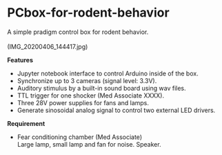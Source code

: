 # PCbox-for-rodent-behavior
  A simple pradigm control box for rodent behavior.<BR><BR>
  (IMG_20200406_144417.jpg)
  
  **Features**
  - Jupyter notebook interface to control Arduino inside of the box.
  - Synchronize up to 3 cameras (signal level: 3.3V).
  - Auditory stimulus by a built-in sound board using wav files.
  - TTL trigger for one shocker (Med Associate XXXX).
  - Three 28V power supplies for fans and lamps.
  - Generate sinosoidal analog signal to control two external LED drivers.
  
  **Requirement**
  - Fear conditioning chamber (Med Associate)<BR>
      Large lamp, small lamp and fan for noise.
      Speaker.
  
